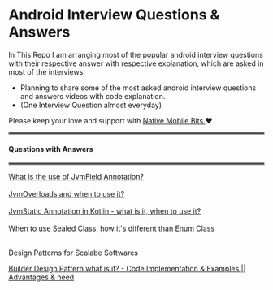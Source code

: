 # Android Interview Questions & Answers



In This Repo I am arranging most of the popular android interview questions with their respective answer with respective explanation, which are asked in most of the interviews.

- Planning to share some of the most asked android interview questions and answers videos with code explanation.  
- (One Interview Question almost everyday)  

Please keep your love and support with <a href="https://www.youtube.com/channel/UCTjQSpx2waqXTC37AgM8qyA">Native Mobile Bits </a> ❤️

<hr style="border:2px solid gray">
 <h4> Questions with Answers </h4>
<hr style="border:2px solid gray">

<a href ="https://youtu.be/rOB6FlJVR28">What is the use of JvmField Annotation?</a>
</br>
</br>
<a href ="https://youtu.be/PqeT_6LiT7Q">JvmOverloads and when to use it?</a>
</br>
</br>
<a href ="https://youtu.be/ZvY1Bu2gqAc">JvmStatic Annotation in Kotlin - what is it, when to use it?</a>
</br>
</br>
<a href ="https://youtu.be/nX8PF6XZxew">When to use Sealed Class, how it's different than Enum Class</a>
</br>
</br>

Design Patterns for Scalabe Softwares 

<a href ="https://youtu.be/RUC__cCQs0s">Builder Design Pattern what is it? - Code Implementation & Examples || Advantages & need</a>
</br>
</br>
